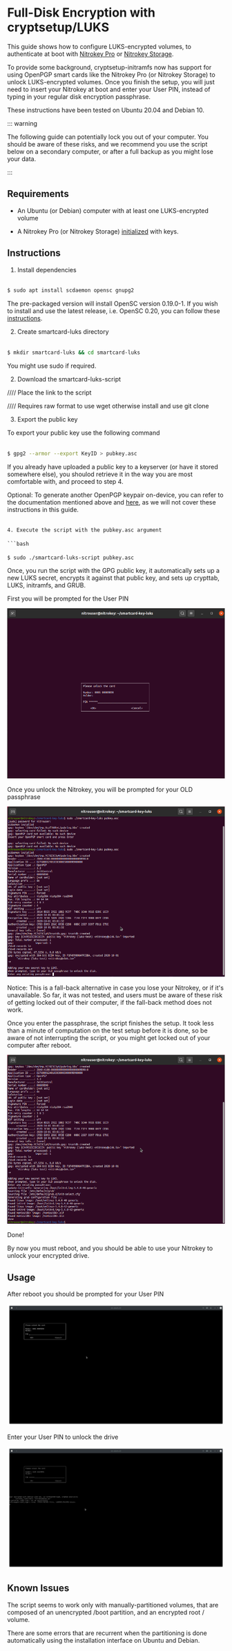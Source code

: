 # Full-Disk Encryption with cryptsetup/LUKS

This guide shows how to configure LUKS-encrypted volumes, to authenticate at boot with [Nitrokey Pro](https://shop.nitrokey.com/shop/product/nk-pro-2-nitrokey-pro-2-3) or [Nitrokey Storage](https://shop.nitrokey.com/shop/product/nitrokey-storage-2-56).

To provide some background, cryptsetup-initramfs now has support for using OpenPGP smart cards like the Nitrokey Pro (or Nitrokey Storage) to unlock LUKS-encrypted volumes. Once you finish the setup, you will just need to insert your Nitrokey at boot and enter your User PIN, instead of typing in your regular disk encryption passphrase.

These instructions have been tested on Ubuntu 20.04 and Debian 10.

::: warning

The following guide can potentially lock you out of your computer. You should be aware of these risks, and we recommend you use the script below on a secondary computer, or after a full backup as you might lose your data.

:::

## Requirements

- An Ubuntu (or Debian) computer with at least one LUKS-encrypted volume

- A Nitrokey Pro (or Nitrokey Storage) [initialized](https://www.nitrokey.com/documentation/openpgp-email-encryption) with keys. 

## Instructions

1. Install dependencies

```bash

$ sudo apt install scdaemon opensc gnupg2

```

The pre-packaged version will install OpenSC version 0.19.0-1. If you wish to install and use the latest release, i.e. OpenSC 0.20, you can follow these [instructions](https://github.com/OpenSC/OpenSC/wiki/Compiling-and-Installing-on-Unix-flavors).

2. Create smartcard-luks directory

```bash

$ mkdir smartcard-luks && cd smartcard-luks

```
You might use sudo if required.

2. Download the smartcard-luks-script

//// Place the link to the script

//// Requires raw format to use wget otherwise install and use git clone

3. Export the public key

To export your public key use the following command

```bash

$ gpg2 --armor --export KeyID > pubkey.asc

```
If you already have uploaded a public key to a keyserver (or have it stored somewhere else), you shoulod retrieve it in the way you are most comfortable with, and proceed to step 4.

Optional: To generate another OpenPGP keypair on-device, you can refer to the documentation mentioned above and [here](https://www.nitrokey.com/documentation/openpgp-create-on-device), as we will not cover these instructions in this guide.

```

4. Execute the script with the pubkey.asc argument

```bash

$ sudo ./smartcard-luks-script pubkey.asc

```
Once, you run the script with the GPG public key, it automatically sets up a new LUKS secret, encrypts it against that public key, and sets up crypttab, LUKS, initramfs, and GRUB.

First you will be prompted for the User PIN

![](./images/luks_1.png)

Once you unlock the Nitrokey, you will be prompted for your OLD passphrase

![](./images/luks_2.png)

Notice: This is a fall-back alternative in case you lose your Nitrokey, or if it's unavailable. So far, it was not tested, and users must be aware of these risk of getting locked out of their computer, if the fall-back method does not work.

Once you enter the passphrase, the script finishes the setup. It took less than a minute of computation on the test setup before it is done, so be aware of not interrupting the script, or you might get locked out of your computer after reboot.  

![](./images/luks_3.png)

Done!

By now you must reboot, and you should be able to use your Nitrokey to unlock your encrypted drive.

## Usage

After reboot you should be prompted for your User PIN

![](./images/luks_5.png)

Enter your User PIN to unlock the drive

![](./images/luks_6.png)

## Known Issues

The script seems to work only with manually-partitioned volumes, that are composed of an unencrypted /boot partition, and an encrypted root / volume.

There are some errors that are recurrent when the partitioning is done automatically using the installation interface on Ubuntu and Debian.
